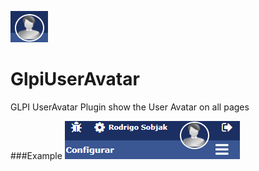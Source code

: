![User Avatar](icon.png) 

# GlpiUserAvatar
GLPI UserAvatar Plugin show the User Avatar on all pages


###Example
![User Avatar Example](example.png) 
